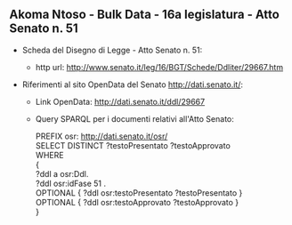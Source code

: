 ## Akoma Ntoso - Bulk Data - 16a legislatura - Atto Senato n. 51 ##

* Scheda del Disegno di Legge - Atto Senato n. 51:
	* http url: http://www.senato.it/leg/16/BGT/Schede/Ddliter/29667.htm

* Riferimenti al sito OpenData del Senato http://dati.senato.it/:
	* Link OpenData: http://dati.senato.it/ddl/29667
	* Query SPARQL per i documenti relativi all'Atto Senato:

        PREFIX osr: <http://dati.senato.it/osr/>  
		SELECT DISTINCT ?testoPresentato ?testoApprovato  
		WHERE  
		{  
		    ?ddl a osr:Ddl.  
		    ?ddl osr:idFase 51 .  
		    OPTIONAL { ?ddl osr:testoPresentato ?testoPresentato }  
		    OPTIONAL { ?ddl osr:testoApprovato ?testoApprovato }  
		}
		
